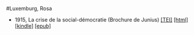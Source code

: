 #Luxemburg, Rosa

* 1915, La crise de la social-démocratie (Brochure de Junius)  <a class="file tei" href="https://hurlus.github.io/tei/luxemburg1915_socdem.xml">[TEI]</a>  <a class="file html" href="https://hurlus.github.io/luxemburg/luxemburg1915_socdem.html">[html]</a>  <a class="file mobi" href="https://hurlus.github.io/luxemburg/luxemburg1915_socdem.mobi">[kindle]</a>  <a class="file epub" href="https://hurlus.github.io/luxemburg/luxemburg1915_socdem.epub">[epub]</a> 
